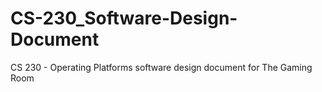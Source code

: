 # CS-230_Software-Design-Document
CS 230 - Operating Platforms software design document for The Gaming Room
